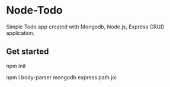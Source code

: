# Node-Todo
Simple Todo app created with Mongodb, Node.js, Express CRUD application.

## Get started
npm init

npm i body-parser mongodb express path joi
